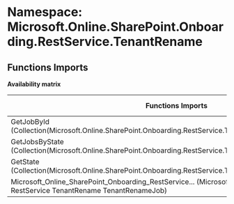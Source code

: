 # Namespace: Microsoft.Online.SharePoint.Onboarding.RestService.TenantRename

## Functions Imports

**Availability matrix**

Functions Imports | SPO | SP 2019 | SP 2016 | SP 2013
----------|-----|---------|---------|--------
GetJobById (Collection(Microsoft.Online.SharePoint.Onboarding.RestService.TenantRename.TenantRenameJob)) | ✔ | ✖ | ✖ | ✖
GetJobsByState (Collection(Microsoft.Online.SharePoint.Onboarding.RestService.TenantRename.TenantRenameJob)) | ✔ | ✖ | ✖ | ✖
GetState (Collection(Microsoft.Online.SharePoint.Onboarding.RestService.TenantRename.TenantRenameJob)) | ✔ | ✖ | ✖ | ✖
<span title="Microsoft_Online_SharePoint_Onboarding_RestService_TenantRename_TenantRenameJob">Microsoft_Online_SharePoint_Onboarding_RestService...</span> (Microsoft Online SharePoint Onboarding RestService TenantRename TenantRenameJob) | ✔ | ✖ | ✖ | ✖
